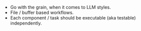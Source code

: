 - Go with the grain, when it comes to LLM styles.
- File / buffer based workflows.
- Each component / task should be executable (aka testable) independently.
